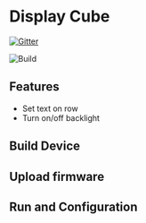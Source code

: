 # Display Cube
[![Gitter](https://img.shields.io/gitter/room/nwjs/nw.js.svg)](https://gitter.im/HackCubeOrg/General?utm_source=share-link&utm_medium=link&utm_campaign=share-link)

![Build](https://travis-ci.org/HackCubeOrg/DisplayCube.svg?branch=master)

## Features

 - Set text on row
 - Turn on/off backlight


## Build Device


## Upload firmware

## Run and Configuration
